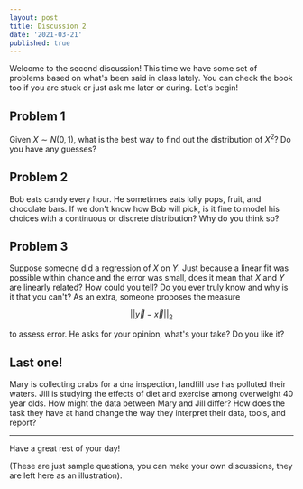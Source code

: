 ```yaml
---
layout: post
title: Discussion 2
date: '2021-03-21'
published: true
---
```


Welcome to the second discussion! This time we have some set of problems based on what's been said in class lately. You can check the book too if you are stuck or just ask me later or during. Let's begin!

## Problem 1

Given $X \sim N(0,1)$, what is the best way to find out the distribution of $X^2$? Do you have any guesses?


## Problem 2

Bob eats candy every hour. He sometimes eats lolly pops, fruit, and chocolate bars. If we don't know how Bob will pick, is it fine to model his choices with a continuous or discrete distribution? Why do you think so?

## Problem 3

Suppose someone did a regression of $X$ on $Y$. Just because a linear fit was possible within chance and the error was small, does it mean that $X$ and $Y$ are linearly related? How could you tell? Do you ever truly know and why is it that you can't? As an extra, someone proposes the measure

$$
\vert \vert \vec{y} - \vec{x} \vert \vert_2
$$

to assess error. He asks for your opinion, what's your take? Do you like it?

## Last one!

Mary is collecting crabs for a dna inspection, landfill use has polluted their waters. Jill is studying the effects of diet and exercise among overweight 40 year olds. How might the data between Mary and Jill differ? How does the task they have at hand change the way they interpret their data, tools, and report?

---

Have a great rest of your day!

(These are just sample questions, you can make your own discussions, they are left here as an illustration).
